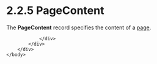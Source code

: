 <html dir="LTR" xmlns:mshelp="http://msdn.microsoft.com/mshelp" xmlns:ddue="http://ddue.schemas.microsoft.com/authoring/2003/5" xmlns:xlink="http://www.w3.org/1999/xlink" xmlns:tool="http://www.microsoft.com/tooltip">
    <head>
        <meta http-equiv="Content-Type" content="text/html; CHARSET=utf-8"></meta>
        <meta name="save" content="history"></meta>
        <title>2.2.5 PageContent</title>
        <xml>
            <mshelp:toctitle title="2.2.5 PageContent"></mshelp:toctitle>
            <mshelp:rltitle title="[MS-RPL]: PageContent"></mshelp:rltitle>
            <mshelp:keyword index="A" term="aa2a61ad-6000-40f6-8872-d79f21601b5b"></mshelp:keyword>
            <mshelp:attr name="DCSext.ContentType" value="open specification"></mshelp:attr>
            <mshelp:attr name="AssetID" value="aa2a61ad-6000-40f6-8872-d79f21601b5b"></mshelp:attr>
            <mshelp:attr name="TopicType" value="kbRef"></mshelp:attr>
            <mshelp:attr name="DCSext.Title" value="[MS-RPL]: PageContent" />
        </xml>
    </head>
    <body>
        <div id="header">
            <h1 class="heading">2.2.5 PageContent</h1>
        </div>
        <div id="mainSection">
            <div id="mainBody">
                <div id="allHistory" class="saveHistory"></div>
                <div id="sectionSection0" class="section" name="collapseableSection">
                    

<p>The <b>PageContent</b> record specifies the content of a <a href="75ae48f7-746b-4b41-919c-6699fa28b3ef.html#gt_3fc5c511-d6ab-4b29-a286-90bca2d65763">page</a>.</p>


                </div>
            </div>
        </div>
    </body>
</html>